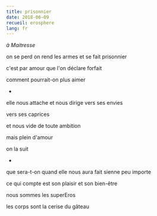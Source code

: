 ```yaml
---
title: prisonnier
date: 2018-06-09
recueil: erosphere
lang: fr
---
```


*à Maitresse*

on se perd
on rend les armes et se fait prisonnier

c'est par amour que l'on déclare forfait

comment pourrait-on plus aimer

*

elle nous attache et nous dirige
vers ses envies

vers ses caprices

et nous
vide de toute ambition

mais plein d'amour

on la suit

*

que sera-t-on quand elle nous aura fait sienne
peu importe

ce qui compte est son plaisir
et son bien-être

nous sommes les superEros

les corps sont la cerise du gâteau
